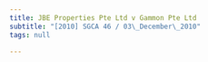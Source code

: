 ```yaml
---
title: JBE Properties Pte Ltd v Gammon Pte Ltd
subtitle: "[2010] SGCA 46 / 03\_December\_2010"
tags: null

---
```


